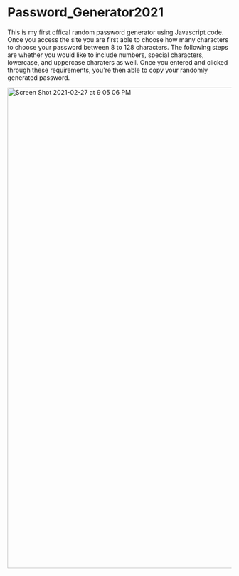 # Password_Generator2021

This is my first offical random password generator using Javascript code. Once you access the site you are first able to choose 
how many characters to choose your password between 8 to 128 characters. The following steps are whether you would like to include numbers, special characters, lowercase, and uppercase charaters as well. Once you entered and clicked through these requirements, you're then able to copy your randomly generated password. 

<img width="1079" alt="Screen Shot 2021-02-27 at 9 05 06 PM" src="https://user-images.githubusercontent.com/77952267/109405601-245eea00-7940-11eb-8df8-5340f23323cd.png">
